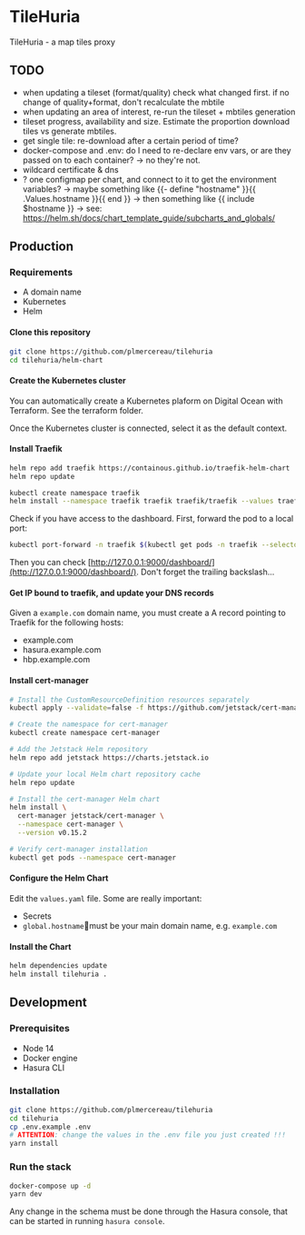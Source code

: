 # TileHuria

TileHuria - a map tiles proxy

## TODO

- when updating a tileset (format/quality) check what changed first. if no change of quality+format, don't recalculate the mbtile
- when updating an area of interest, re-run the tileset + mbtiles generation
- tileset progress, availability and size. Estimate the proportion download tiles vs generate mbtiles.
- get single tile: re-download after a certain period of time?
- docker-compose and .env: do I need to re-declare env vars, or are they passed on to each container? -> no they're not.
- wildcard certificate & dns
- ? one configmap per chart, and connect to it to get the environment variables?
  -> maybe something like {{- define "hostname" }}{{ .Values.hostname }}{{ end }}
  -> then something like {{ include $hostname }}
  -> see: https://helm.sh/docs/chart_template_guide/subcharts_and_globals/

## Production

### Requirements

- A domain name
- Kubernetes
- Helm

#### Clone this repository

```sh
git clone https://github.com/plmercereau/tilehuria
cd tilehuria/helm-chart
```

#### Create the Kubernetes cluster

You can automatically create a Kubernetes plaform on Digital Ocean with Terraform. See the terraform folder.

Once the Kubernetes cluster is connected, select it as the default context.

#### Install Traefik

```sh
helm repo add traefik https://containous.github.io/traefik-helm-chart
helm repo update

kubectl create namespace traefik
helm install --namespace traefik traefik traefik/traefik --values traefik/values.yaml
```

Check if you have access to the dashboard. First, forward the pod to a local port:

```sh
kubectl port-forward -n traefik $(kubectl get pods -n traefik --selector "app.kubernetes.io/name=traefik" --output=name) 9000:9000
```

Then you can check [http://127.0.0.1:9000/dashboard/](http://127.0.0.1:9000/dashboard/). Don't forget the trailing backslash...

#### Get IP bound to traefik, and update your DNS records

Given a `example.com` domain name, you must create a A record pointing to Traefik for the following hosts:

- example.com
- hasura.example.com
- hbp.example.com

#### Install cert-manager

```sh
# Install the CustomResourceDefinition resources separately
kubectl apply --validate=false -f https://github.com/jetstack/cert-manager/releases/download/v0.15.2/cert-manager.crds.yaml

# Create the namespace for cert-manager
kubectl create namespace cert-manager

# Add the Jetstack Helm repository
helm repo add jetstack https://charts.jetstack.io

# Update your local Helm chart repository cache
helm repo update

# Install the cert-manager Helm chart
helm install \
  cert-manager jetstack/cert-manager \
  --namespace cert-manager \
  --version v0.15.2

# Verify cert-manager installation
kubectl get pods --namespace cert-manager
```

#### Configure the Helm Chart

Edit the `values.yaml` file.
Some are really important:

- Secrets
- `global.hostname`must be your main domain name, e.g. `example.com`

#### Install the Chart

```sh
helm dependencies update
helm install tilehuria .
```

## Development

### Prerequisites

- Node 14
- Docker engine
- Hasura CLI

### Installation

```sh
git clone https://github.com/plmercereau/tilehuria
cd tilehuria
cp .env.example .env
# ATTENTION: change the values in the .env file you just created !!!
yarn install
```

### Run the stack

```sh
docker-compose up -d
yarn dev
```

Any change in the schema must be done through the Hasura console, that can be started in running `hasura console`.
